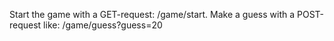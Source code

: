Start the game with a GET-request: /game/start.
Make a guess with a POST-request like: /game/guess?guess=20
